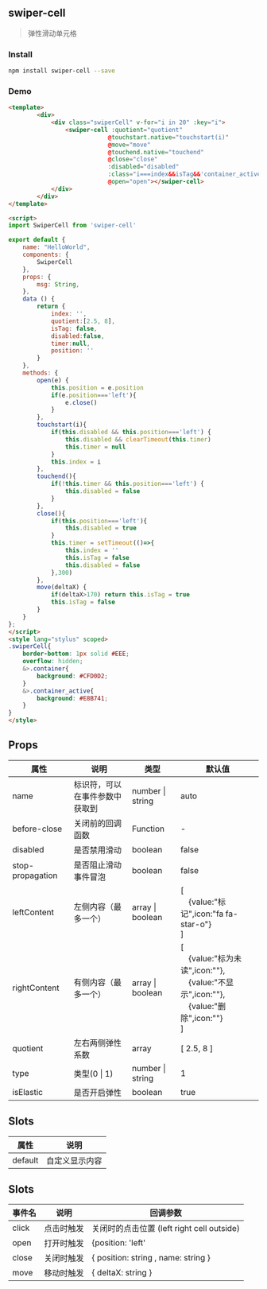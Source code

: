 ## swiper-cell

> 弹性滑动单元格

### Install

``` bash
npm install swiper-cell --save

```

###  Demo
```html
<template>
        <div>
            <div class="swiperCell" v-for="i in 20" :key="i">
                <swiper-cell :quotient="quotient"
                            @touchstart.native="touchstart(i)"
                            @move="move"
                            @touchend.native="touchend"
                            @close="close"
                            :disabled="disabled"
                            :class="i===index&&isTag&&'container_active'||'container'"
                            @open="open"></swiper-cell>
            </div>
        </div>
</template>

<script>
import SwiperCell from 'swiper-cell'

export default {
    name: "HelloWorld",
    components: { 
        SwiperCell
    },
    props: {
        msg: String,
    },
    data () {
        return {
            index: '',
            quotient:[2.5, 8],
            isTag: false,
            disabled:false,
            timer:null,
            position: ''
        }
    },
    methods: {
        open(e) {
            this.position = e.position
            if(e.position==='left'){
                e.close()
            }
        },
        touchstart(i){
            if(this.disabled && this.position==='left') {
                this.disabled && clearTimeout(this.timer)
                this.timer = null
            }
            this.index = i
        },
        touchend(){
            if(!this.timer && this.position==='left') {
                this.disabled = false
            }
        },
        close(){
            if(this.position==='left'){
                this.disabled = true
            }
            this.timer = setTimeout(()=>{
                this.index = ''
                this.isTag = false
                this.disabled = false
            },300)
        },
        move(deltaX) {
            if(deltaX>170) return this.isTag = true
            this.isTag = false
        }
    }
};
</script>
<style lang="stylus" scoped>
.swiperCell{
    border-bottom: 1px solid #EEE;
    overflow: hidden;
    &>.container{
        background: #CFD0D2;
    }
    &>.container_active{
        background: #E8B741;
    }
}
</style>

```

## Props


| 属性                           | 说明                    | 类型                                               |     默认值
| ------------------------------ | ----------------------- | ------------------------------------------------- | ----------------
| name                           | 标识符，可以在事件参数中获取到  | number \| string                            |  auto
| before-close	                 | 关闭前的回调函数         | Function                                          | -
| disabled	                     | 是否禁用滑动	            | boolean                                           | false
| stop-propagation		         | 是否阻止滑动事件冒泡	     | boolean                                           | false
| leftContent	                 | 左侧内容（最多一个）      | array \| boolean                                  | [<br />&emsp;{value:"标记",icon:"fa fa-star-o"}<br />]
| rightContent	                 | 有侧内容（最多一个）      | array \| boolean                                  | [<br />&emsp;{value:"标为未读",icon:""},<br />&emsp;{value:"不显示",icon:""},<br />&emsp;{value:"删除",icon:""}<br />]
| quotient	                     | 左右两侧弹性系数	         | array                                             | [ 2.5, 8 ]
| type	                         | 类型(0 \| 1)              | number \| string                                 | 1
| isElastic	                     | 是否开启弹性	             | boolean                                           | true


## Slots

| 属性                           | 说明                   
| ------------------------------ | --------------------
| default                        | 自定义显示内容


## Slots

| 事件名                          | 说明               | 回调参数    
| ------------------------------ | -----------------   |------
|click                           |点击时触发           | 关闭时的点击位置 (left right cell outside)
|open                            |打开时触发           | {position: 'left' | 'right' ,name: string, close: Function}
|close                           |关闭时触发           | { position: string , name: string }
|move                            |移动时触发           | { deltaX: string }